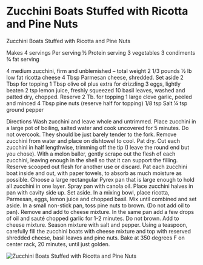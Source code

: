 # Zucchini Boats Stuffed with Ricotta and Pine Nuts

Zucchini Boats Stuffed with Ricotta and Pine Nuts

Makes 4 servings
Per serving
½ Protein serving
3 vegetables
3 condiments
¾ fat serving

4 medium zucchini, firm and unblemished – total weight 2 1/3 pounds
½ lb low fat ricotta cheese
4 Tbsp Parmesan cheese, shredded. Set aside 2 Tbsp for topping
1 Tbsp olive oil plus extra for drizzling
3 eggs, lightly beaten
2 tsp lemon juice, freshly squeezed
10 basil leaves, washed and patted dry, chopped. Reserve 2 Tb. for topping
1 large clove garlic, peeled and minced
4 Tbsp pine nuts (reserve half for topping)
1/8 tsp Salt
¼ tsp ground pepper

Directions
Wash zucchini and leave whole and untrimmed.
Place zucchini in a large pot of boiling, salted water and cook uncovered for 5 minutes. Do not overcook. They should be just barely tender to the fork.
Remove zucchini from water and place on dishtowel to cool. Pat dry.
Cut each zucchini in half lengthwise, trimming off the tip (I leave the round end but you chose).
With a melon baller, gently scrape out the flesh of each zucchini, leaving enough in the shell so that it can support the filling. Reserve scooped out flesh for another use or discard.
Pat each zucchini boat inside and out, with paper towels, to absorb as much moisture as possible.
Choose a large rectangular Pyrex pan that is large enough to hold all zucchini in one layer. Spray pan with canola oil. Place zucchini halves in pan with cavity side up. Set aside.
In a mixing bowl, place ricotta, Parmesan, eggs, lemon juice and chopped basil. Mix until combined and set aside.
In a small non-stick pan, toss pine nuts to brown. (Do not add oil to pan). Remove and add to cheese mixture.
In the same pan add a few drops of oil and sauté chopped garlic for 1-2 minutes. Do not brown. Add to cheese mixture. Season mixture with salt and pepper.
Using a teaspoon, carefully fill the zucchini boats with cheese mixture and top with reserved shredded cheese, basil leaves and pine nuts.
Bake at 350 degrees F on center rack, 20 minutes, until just golden.

![Zucchini Boats Stuffed with Ricotta and Pine Nuts](/images/Zucchini%20Boats%20Stuffed%20with%20Ricotta%20and%20Pine%20Nuts.png)

